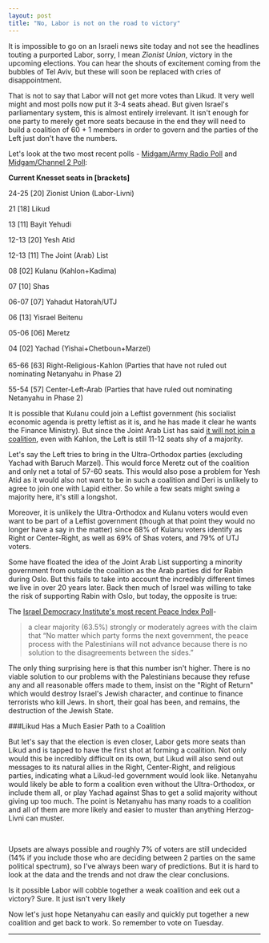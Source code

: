 ```yaml
---
layout: post
title: "No, Labor is not on the road to victory"
---
```


It is impossible to go on an Israeli news site today and not see the headlines touting a purported Labor, sorry, I mean *Zionist Union*, victory in the upcoming elections. You can hear the shouts of excitement coming from the bubbles of Tel Aviv, but these will soon be replaced with cries of disappointment.

That is not to say that Labor will not get more votes than Likud. It very well might and most polls now put it 3-4 seats ahead. But given Israel's parliamentary system, this is almost entirely irrelevant. It isn't enough for one party to merely get more seats because in the end they will need to build a coalition of 60 + 1 members in order to govern and the parties of the Left just don't have the numbers.

Let's look at the two most recent polls - [Midgam/Army Radio Poll](http://knessetjeremy.com/2015/03/11/midgamarmy-radio-poll-zionist-union-24-likud-21-bayit-yehudi-13-yesh-atid-12-the-joint-arab-list-12-kulanu-8/) and [Midgam/Channel 2 Poll](http://knessetjeremy.com/2015/03/11/midgamchannel-2-poll-zionist-union-25-likud-21-bayit-yehudi-13-the-joint-arab-list-13-yesh-atid-12-kulanu-8/):

**Current Knesset seats in [brackets]**

24-25 [20] Zionist Union (Labor-Livni)

21 [18] Likud

13 [11] Bayit Yehudi

12-13 [20] Yesh Atid

12-13 [11] The Joint (Arab) List

08 [02] Kulanu (Kahlon+Kadima)

07 [10] Shas

06-07 [07] Yahadut Hatorah/UTJ

06 [13] Yisrael Beitenu

05-06 [06] Meretz

04 [02] Yachad (Yishai+Chetboun+Marzel)
<br/>
<br/>
65-66 [63] Right-Religious-Kahlon (Parties that have not ruled out nominating Netanyahu in Phase 2)

55-54 [57] Center-Left-Arab (Parties that have ruled out nominating Netanyahu in Phase 2)

It is possible that Kulanu could join a Leftist government (his socialist economic agenda is pretty leftist as it is, and he has made it clear he wants the Finance Ministry). But since the Joint Arab List has said [it will not join a coalition](http://www.timesofisrael.com/no-matter-how-left-wing-arab-parties-wont-join-coalition/), even with Kahlon, the Left is still 11-12 seats shy of a majority.

Let's say the Left tries to bring in the Ultra-Orthodox parties (excluding Yachad with Baruch Marzel). This would force Meretz out of the coalition and only net a total of 57-60 seats. This would also pose a problem for Yesh Atid as it would also not want to be in such a coalition and Deri is unlikely to agree to join one with Lapid either. So while a few seats might swing a majority here, it's still a longshot.

Moreover, it is unlikely the Ultra-Orthodox and Kulanu voters would even want to be part of a Leftist government (though at that point they would no longer have a say in the matter) since 68% of Kulanu voters identify as Right or Center-Right, as well as 69% of Shas voters, and 79% of UTJ voters.

Some have floated the idea of the Joint Arab List supporting a minority government from outside the coalition as the Arab parties did for Rabin during Oslo. But this fails to take into account the incredibly different times we live in over 20 years later. Back then much of Israel was willing to take the risk of supporting Rabin with Oslo, but today, the opposite is true:

The [Israel Democracy Institute's most recent Peace Index Poll](http://en.idi.org.il/media/3930815/Peace_Index_February_2015-Eng.pdf)-

>a clear majority (63.5%) strongly or moderately agrees with the claim that “No matter which party forms the next government, the peace process with the Palestinians will not advance because there is no solution to the disagreements between the sides.”

The only thing surprising here is that this number isn't higher. There is no viable solution to our problems with the Palestinians because they refuse any and all reasonable offers made to them, insist on the "Right of Return" which would destroy Israel's Jewish character, and continue to finance terrorists who kill Jews. In short, their goal has been, and remains, the destruction of the Jewish State.

###Likud Has a Much Easier Path to a Coalition

But let's say that the election is even closer, Labor gets more seats than Likud and is tapped to have the first shot at forming a coalition. Not only would this be incredibly difficult on its own, but Likud will also send out messages to its natural allies in the Right, Center-Right, and religious parties, indicating what a Likud-led government would look like. Netanyahu would likely be able to form a coalition even without the Ultra-Orthodox, or include them all, or play Yachad against Shas to get a solid majority without giving up too much. The point is Netanyahu has many roads to a coalition and all of them are more likely and easier to muster than anything Herzog-Livni can muster.

<br/>

Upsets are always possible and roughly 7% of voters are still undecided (14% if you include those who are deciding between 2 parties on the same political spectrum), so I've always been wary of predictions. But it is hard to look at the data and the trends and not draw the clear conclusions.

Is it possible Labor will cobble together a weak coalition and eek out a victory? Sure. It just isn't very likely

Now let's just hope Netanyahu can easily and quickly put together a new coalition and get back to work. So remember to vote on Tuesday.



___
